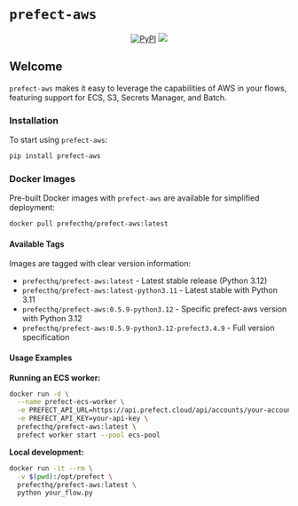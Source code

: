 # `prefect-aws`

<p align="center">
    <a href="https://pypi.python.org/pypi/prefect-aws/" alt="PyPI version">
        <img alt="PyPI" src="https://img.shields.io/pypi/v/prefect-aws?color=26272B&labelColor=090422"></a>
    <a href="https://pepy.tech/badge/prefect-aws/" alt="Downloads">
        <img src="https://img.shields.io/pypi/dm/prefect-aws?color=26272B&labelColor=090422" /></a>
</p>

## Welcome

`prefect-aws` makes it easy to leverage the capabilities of AWS in your flows, featuring support for ECS, S3, Secrets Manager, and Batch.

### Installation

To start using `prefect-aws`:

```bash
pip install prefect-aws
```

### Docker Images

Pre-built Docker images with `prefect-aws` are available for simplified deployment:

```bash
docker pull prefecthq/prefect-aws:latest
```

#### Available Tags

Images are tagged with clear version information:
- `prefecthq/prefect-aws:latest` - Latest stable release (Python 3.12)
- `prefecthq/prefect-aws:latest-python3.11` - Latest stable with Python 3.11
- `prefecthq/prefect-aws:0.5.9-python3.12` - Specific prefect-aws version with Python 3.12
- `prefecthq/prefect-aws:0.5.9-python3.12-prefect3.4.9` - Full version specification

#### Usage Examples

**Running an ECS worker:**
```bash
docker run -d \
  --name prefect-ecs-worker \
  -e PREFECT_API_URL=https://api.prefect.cloud/api/accounts/your-account/workspaces/your-workspace \
  -e PREFECT_API_KEY=your-api-key \
  prefecthq/prefect-aws:latest \
  prefect worker start --pool ecs-pool
```

**Local development:**
```bash
docker run -it --rm \
  -v $(pwd):/opt/prefect \
  prefecthq/prefect-aws:latest \
  python your_flow.py
```
